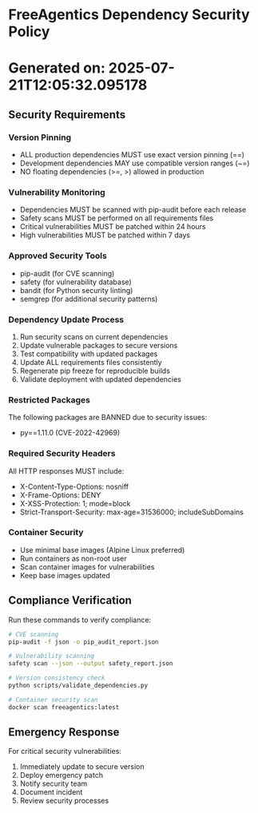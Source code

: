 # FreeAgentics Dependency Security Policy
# Generated on: 2025-07-21T12:05:32.095178

## Security Requirements

### Version Pinning
- ALL production dependencies MUST use exact version pinning (==)
- Development dependencies MAY use compatible version ranges (~=)
- NO floating dependencies (>=, >) allowed in production

### Vulnerability Monitoring
- Dependencies MUST be scanned with pip-audit before each release
- Safety scans MUST be performed on all requirements files
- Critical vulnerabilities MUST be patched within 24 hours
- High vulnerabilities MUST be patched within 7 days

### Approved Security Tools
- pip-audit (for CVE scanning)
- safety (for vulnerability database)
- bandit (for Python security linting)
- semgrep (for additional security patterns)

### Dependency Update Process
1. Run security scans on current dependencies
2. Update vulnerable packages to secure versions
3. Test compatibility with updated packages
4. Update ALL requirements files consistently
5. Regenerate pip freeze for reproducible builds
6. Validate deployment with updated dependencies

### Restricted Packages
The following packages are BANNED due to security issues:
- py==1.11.0 (CVE-2022-42969)

### Required Security Headers
All HTTP responses MUST include:
- X-Content-Type-Options: nosniff
- X-Frame-Options: DENY
- X-XSS-Protection: 1; mode=block
- Strict-Transport-Security: max-age=31536000; includeSubDomains

### Container Security
- Use minimal base images (Alpine Linux preferred)
- Run containers as non-root user
- Scan container images for vulnerabilities
- Keep base images updated

## Compliance Verification

Run these commands to verify compliance:

```bash
# CVE scanning
pip-audit -f json -o pip_audit_report.json

# Vulnerability scanning  
safety scan --json --output safety_report.json

# Version consistency check
python scripts/validate_dependencies.py

# Container security scan
docker scan freeagentics:latest
```

## Emergency Response

For critical security vulnerabilities:
1. Immediately update to secure version
2. Deploy emergency patch
3. Notify security team
4. Document incident
5. Review security processes
